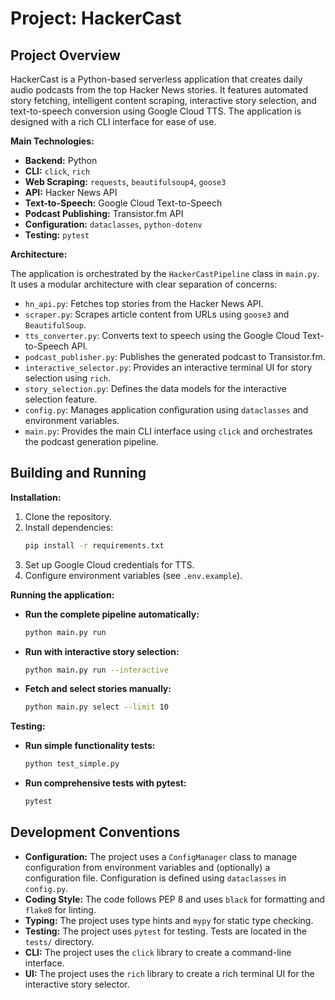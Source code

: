 # Project: HackerCast

## Project Overview

HackerCast is a Python-based serverless application that creates daily audio podcasts from the top Hacker News stories. It features automated story fetching, intelligent content scraping, interactive story selection, and text-to-speech conversion using Google Cloud TTS. The application is designed with a rich CLI interface for ease of use.

**Main Technologies:**

*   **Backend:** Python
*   **CLI:** `click`, `rich`
*   **Web Scraping:** `requests`, `beautifulsoup4`, `goose3`
*   **API:** Hacker News API
*   **Text-to-Speech:** Google Cloud Text-to-Speech
*   **Podcast Publishing:** Transistor.fm API
*   **Configuration:** `dataclasses`, `python-dotenv`
*   **Testing:** `pytest`

**Architecture:**

The application is orchestrated by the `HackerCastPipeline` class in `main.py`. It uses a modular architecture with clear separation of concerns:

*   `hn_api.py`: Fetches top stories from the Hacker News API.
*   `scraper.py`: Scrapes article content from URLs using `goose3` and `BeautifulSoup`.
*   `tts_converter.py`: Converts text to speech using the Google Cloud Text-to-Speech API.
*   `podcast_publisher.py`: Publishes the generated podcast to Transistor.fm.
*   `interactive_selector.py`: Provides an interactive terminal UI for story selection using `rich`.
*   `story_selection.py`: Defines the data models for the interactive selection feature.
*   `config.py`: Manages application configuration using `dataclasses` and environment variables.
*   `main.py`: Provides the main CLI interface using `click` and orchestrates the podcast generation pipeline.

## Building and Running

**Installation:**

1.  Clone the repository.
2.  Install dependencies:
    ```bash
    pip install -r requirements.txt
    ```
3.  Set up Google Cloud credentials for TTS.
4.  Configure environment variables (see `.env.example`).

**Running the application:**

*   **Run the complete pipeline automatically:**
    ```bash
    python main.py run
    ```
*   **Run with interactive story selection:**
    ```bash
    python main.py run --interactive
    ```
*   **Fetch and select stories manually:**
    ```bash
    python main.py select --limit 10
    ```

**Testing:**

*   **Run simple functionality tests:**
    ```bash
    python test_simple.py
    ```
*   **Run comprehensive tests with pytest:**
    ```bash
    pytest
    ```

## Development Conventions

*   **Configuration:** The project uses a `ConfigManager` class to manage configuration from environment variables and (optionally) a configuration file. Configuration is defined using `dataclasses` in `config.py`.
*   **Coding Style:** The code follows PEP 8 and uses `black` for formatting and `flake8` for linting.
*   **Typing:** The project uses type hints and `mypy` for static type checking.
*   **Testing:** The project uses `pytest` for testing. Tests are located in the `tests/` directory.
*   **CLI:** The project uses the `click` library to create a command-line interface.
*   **UI:** The project uses the `rich` library to create a rich terminal UI for the interactive story selector.
